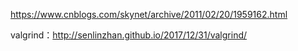 https://www.cnblogs.com/skynet/archive/2011/02/20/1959162.html

valgrind：http://senlinzhan.github.io/2017/12/31/valgrind/